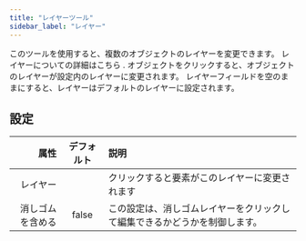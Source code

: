 ```yaml
---
title: "レイヤーツール"
sidebar_label: "レイヤー"
---
```


このツールを使用すると、複数のオブジェクトのレイヤーを変更できます。 レイヤーについての詳細はこちら [](../layers.md). オブジェクトをクリックすると、オブジェクトのレイヤーが設定内のレイヤーに変更されます。 レイヤーフィールドを空のままにすると、レイヤーはデフォルトのレイヤーに設定されます。

## 設定

|       属性 | デフォルト | 説明                                    |
| --------:|:-----:|:------------------------------------- |
|     レイヤー |       | クリックすると要素がこのレイヤーに変更されます               |
| 消しゴムを含める | false | この設定は、消しゴムレイヤーをクリックして編集できるかどうかを制御します。 |
